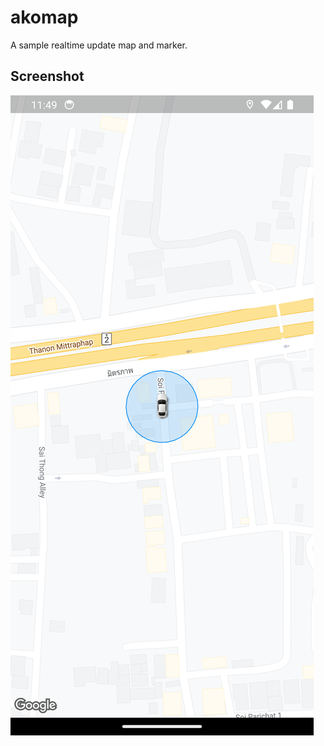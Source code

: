 # akomap

A sample realtime update map and marker.

## Screenshot

![](/screenshots/screenshot01.png)
